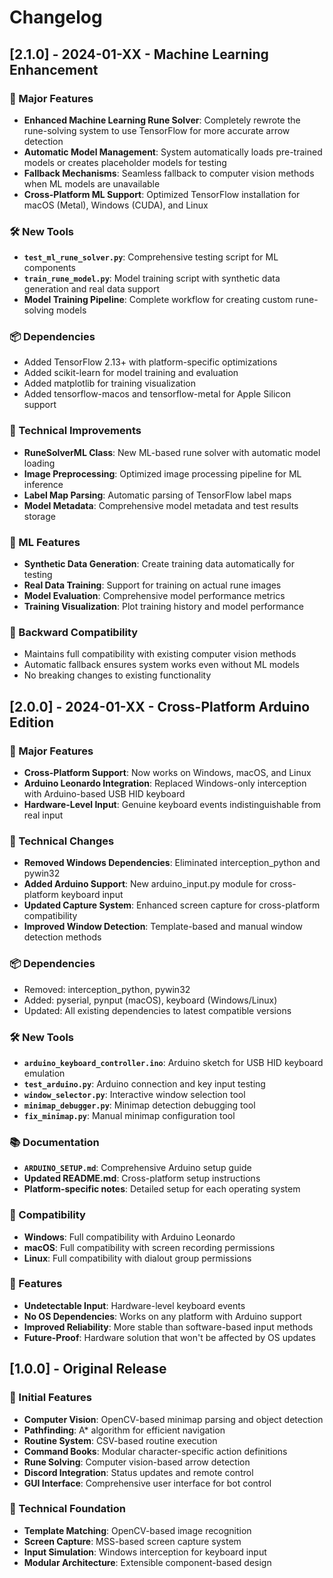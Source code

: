 # Changelog

## [2.1.0] - 2024-01-XX - Machine Learning Enhancement

### 🚀 Major Features
- **Enhanced Machine Learning Rune Solver**: Completely rewrote the rune-solving system to use TensorFlow for more accurate arrow detection
- **Automatic Model Management**: System automatically loads pre-trained models or creates placeholder models for testing
- **Fallback Mechanisms**: Seamless fallback to computer vision methods when ML models are unavailable
- **Cross-Platform ML Support**: Optimized TensorFlow installation for macOS (Metal), Windows (CUDA), and Linux

### 🛠️ New Tools
- **`test_ml_rune_solver.py`**: Comprehensive testing script for ML components
- **`train_rune_model.py`**: Model training script with synthetic data generation and real data support
- **Model Training Pipeline**: Complete workflow for creating custom rune-solving models

### 📦 Dependencies
- Added TensorFlow 2.13+ with platform-specific optimizations
- Added scikit-learn for model training and evaluation
- Added matplotlib for training visualization
- Added tensorflow-macos and tensorflow-metal for Apple Silicon support

### 🔧 Technical Improvements
- **RuneSolverML Class**: New ML-based rune solver with automatic model loading
- **Image Preprocessing**: Optimized image processing pipeline for ML inference
- **Label Map Parsing**: Automatic parsing of TensorFlow label maps
- **Model Metadata**: Comprehensive model metadata and test results storage

### 🎯 ML Features
- **Synthetic Data Generation**: Create training data automatically for testing
- **Real Data Training**: Support for training on actual rune images
- **Model Evaluation**: Comprehensive model performance metrics
- **Training Visualization**: Plot training history and model performance

### 🔄 Backward Compatibility
- Maintains full compatibility with existing computer vision methods
- Automatic fallback ensures system works even without ML models
- No breaking changes to existing functionality

## [2.0.0] - 2024-01-XX - Cross-Platform Arduino Edition

### 🚀 Major Features
- **Cross-Platform Support**: Now works on Windows, macOS, and Linux
- **Arduino Leonardo Integration**: Replaced Windows-only interception with Arduino-based USB HID keyboard
- **Hardware-Level Input**: Genuine keyboard events indistinguishable from real input

### 🔧 Technical Changes
- **Removed Windows Dependencies**: Eliminated interception_python and pywin32
- **Added Arduino Support**: New arduino_input.py module for cross-platform keyboard input
- **Updated Capture System**: Enhanced screen capture for cross-platform compatibility
- **Improved Window Detection**: Template-based and manual window detection methods

### 📦 Dependencies
- Removed: interception_python, pywin32
- Added: pyserial, pynput (macOS), keyboard (Windows/Linux)
- Updated: All existing dependencies to latest compatible versions

### 🛠️ New Tools
- **`arduino_keyboard_controller.ino`**: Arduino sketch for USB HID keyboard emulation
- **`test_arduino.py`**: Arduino connection and key input testing
- **`window_selector.py`**: Interactive window selection tool
- **`minimap_debugger.py`**: Minimap detection debugging tool
- **`fix_minimap.py`**: Manual minimap configuration tool

### 📚 Documentation
- **`ARDUINO_SETUP.md`**: Comprehensive Arduino setup guide
- **Updated README.md**: Cross-platform setup instructions
- **Platform-specific notes**: Detailed setup for each operating system

### 🔄 Compatibility
- **Windows**: Full compatibility with Arduino Leonardo
- **macOS**: Full compatibility with screen recording permissions
- **Linux**: Full compatibility with dialout group permissions

### 🎯 Features
- **Undetectable Input**: Hardware-level keyboard events
- **No OS Dependencies**: Works on any platform with Arduino support
- **Improved Reliability**: More stable than software-based input methods
- **Future-Proof**: Hardware solution that won't be affected by OS updates

## [1.0.0] - Original Release

### 🚀 Initial Features
- **Computer Vision**: OpenCV-based minimap parsing and object detection
- **Pathfinding**: A* algorithm for efficient navigation
- **Routine System**: CSV-based routine execution
- **Command Books**: Modular character-specific action definitions
- **Rune Solving**: Computer vision-based arrow detection
- **Discord Integration**: Status updates and remote control
- **GUI Interface**: Comprehensive user interface for bot control

### 🔧 Technical Foundation
- **Template Matching**: OpenCV-based image recognition
- **Screen Capture**: MSS-based screen capture system
- **Input Simulation**: Windows interception for keyboard input
- **Modular Architecture**: Extensible component-based design 